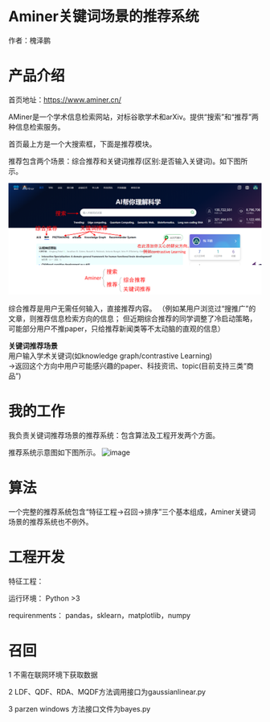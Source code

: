 # Aminer关键词场景的推荐系统
作者：槐泽鹏

# 产品介绍
首页地址：https://www.aminer.cn/

AMiner是一个学术信息检索网站，对标谷歌学术和arXiv。提供“搜索”和“推荐”两种信息检索服务。

首页最上方是一个大搜索框，下面是推荐模块。

推荐包含两个场景：综合推荐和关键词推荐(区别:是否输入关键词)。如下图所示。

![image](https://github.com/huaizepeng2020/Aminer-recommender-system-with-keywords/blob/main/figure/introduction1.png)

综合推荐是用户无需任何输入，直接推荐内容。
（例如某用户浏览过“搜推广”的文章，则推荐信息检索方向的信息；
但近期综合推荐的同学调整了冷启动策略，可能部分用户不推paper，只给推荐新闻类等不太动脑的直观的信息）

**关键词推荐场景**<br />
用户输入学术关键词(如knowledge graph/contrastive Learning)<br />
→返回这个方向中用户可能感兴趣的paper、科技资讯、topic(目前支持三类“商品”)

# 我的工作
我负责关键词推荐场景的推荐系统：包含算法及工程开发两个方面。

推荐系统示意图如下图所示。
![image](https://github.com/huaizepeng2020/Aminer-recommender-system-with-keywords/blob/main/figure/Aminer_keywords_RS_2021.12.11_wrapper.jpg)

# 算法
一个完整的推荐系统包含“特征工程→召回→排序”三个基本组成，Aminer关键词场景的推荐系统也不例外。

# 工程开发
特征工程：

运行环境： Python >3 

requirenments：
pandas，sklearn，matplotlib，numpy

# 召回
1 不需在联网环境下获取数据

2 LDF、QDF、RDA、MQDF方法调用接口为gaussianlinear.py 
  
3 parzen windows 方法接口文件为bayes.py
